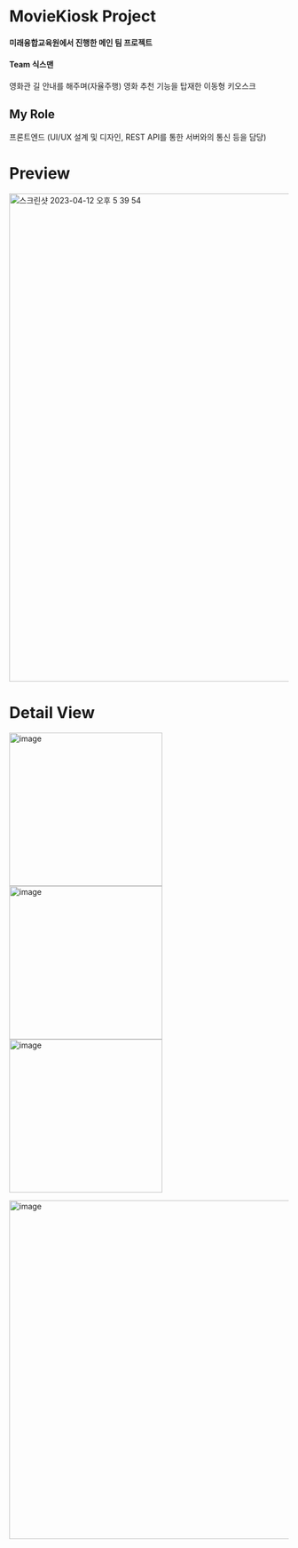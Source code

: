 # MovieKiosk Project
#### 미래융합교육원에서 진행한 메인 팀 프로젝트

#### Team 식스맨
영화관 길 안내를 해주며(자율주행) 영화 추천 기능을 탑재한 이동형 키오스크

## My Role
프론트엔드 (UI/UX 설계 및 디자인, REST API를 통한 서버와의 통신 등을 담당)


# Preview

<img width="879" alt="스크린샷 2023-04-12 오후 5 39 54" src="https://user-images.githubusercontent.com/120015594/231402247-6174b064-7092-4fd7-8863-34fb3809e863.png">

# Detail View
<img width="276" alt="image" src="https://user-images.githubusercontent.com/120015594/231402673-a719f8b2-950c-4ab2-bb13-d5a47314f2fc.png"> <img width="276" alt="image" src="https://user-images.githubusercontent.com/120015594/231402686-cbc6a154-7579-43b6-8c38-63d0a867f2dc.png"> <img width="276" alt="image" src="https://user-images.githubusercontent.com/120015594/231402703-55476ad2-149d-4085-8d16-40b1e820816e.png">

<img width="610" alt="image" src="https://user-images.githubusercontent.com/120015594/231403396-47919623-3616-488c-baf3-824b5728adff.png">

